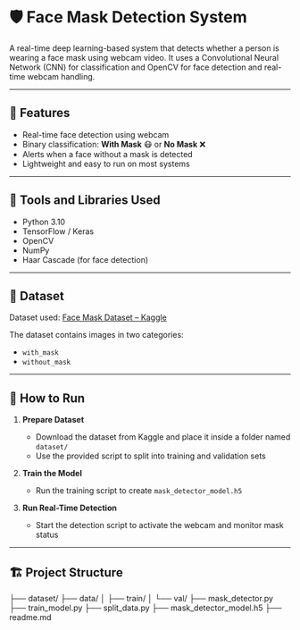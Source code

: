 # 🛡️ Face Mask Detection System

A real-time deep learning-based system that detects whether a person is wearing a face mask using webcam video. It uses a Convolutional Neural Network (CNN) for classification and OpenCV for face detection and real-time webcam handling.

---

## 📌 Features

- Real-time face detection using webcam
- Binary classification: **With Mask** 😷 or **No Mask** ❌
- Alerts when a face without a mask is detected
- Lightweight and easy to run on most systems

---

## 🧰 Tools and Libraries Used

- Python 3.10
- TensorFlow / Keras
- OpenCV
- NumPy
- Haar Cascade (for face detection)

---

## 📁 Dataset

Dataset used: [Face Mask Dataset – Kaggle](https://www.kaggle.com/datasets/omkargurav/face-mask-dataset)

The dataset contains images in two categories:
- `with_mask`
- `without_mask`

---

## 🚀 How to Run

1. **Prepare Dataset**
    - Download the dataset from Kaggle and place it inside a folder named `dataset/`
    - Use the provided script to split into training and validation sets

2. **Train the Model**
    - Run the training script to create `mask_detector_model.h5`

3. **Run Real-Time Detection**
    - Start the detection script to activate the webcam and monitor mask status

---

## 🏗️ Project Structure

├── dataset/ 
├── data/ 
│ ├── train/
│ └── val/
├── mask_detector.py 
├── train_model.py 
├── split_data.py 
├── mask_detector_model.h5 
├── readme.md 
